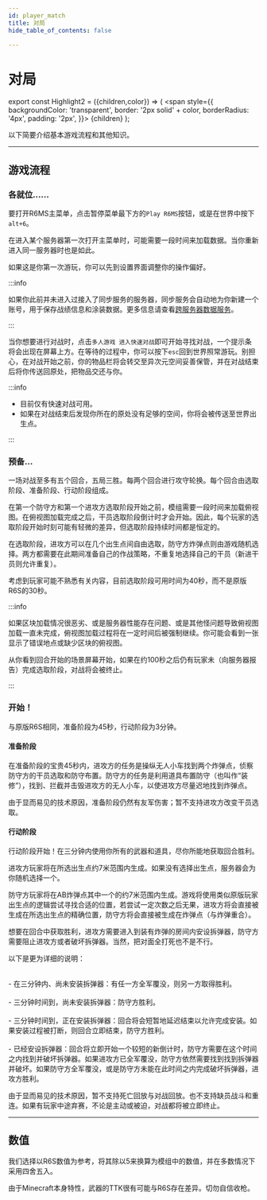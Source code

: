 ```yaml
---
id: player_match
title: 对局
hide_table_of_contents: false

---
```


# 对局

export const Highlight2 = ({children,color}) => (
  <span
    style={{
      backgroundColor: 'transparent',
      border: '2px solid' + color,
      borderRadius: '4px',
      padding: '2px',
    }}>
    {children}
</span>
);

以下简要介绍基本游戏流程和其他知识。

---

## 游戏流程

### 各就位......

要打开R6MS主菜单，点击暂停菜单最下方的`Play R6MS`按钮，或是在世界中按下`alt+6`。

在进入某个服务器第一次打开主菜单时，可能需要一段时间来加载数据。当你重新进入同一服务器时也是如此。

如果这是你第一次游玩，你可以先到设置界面调整你的操作偏好。

:::info

如果你此前并未进入过接入了同步服务的服务器，同步服务会自动地为你新建一个账号，用于保存战绩信息和涂装数据。更多信息请查看[跨服务器数据服务](cross_server)。

:::

当你想要进行对战时，点击`多人游戏 进入快速对战`即可开始寻找对战，一个提示条将会出现在屏幕上方。在等待的过程中，你可以按下`esc`回到世界照常游玩。别担心，在对战开始之前，你的物品栏将会转交至异次元空间妥善保管，并在对战结束后将你传送回原处，把物品交还与你。

:::info

- <Highlight2 color="#0963d8">目前仅有快速对战可用。</Highlight2>
- 如果在对战结束后发现你所在的原处没有足够的空间，你将会被传送至世界出生点。

:::

### 预备...

<Highlight2 color="#33b382">一场对战至多有五个回合，五局三胜。每两个回合进行攻守轮换。每个回合由选取阶段、准备阶段、行动阶段组成。</Highlight2><p></p>

在第一个防守方和第一个进攻方选取阶段开始之前，模组需要一段时间来加载俯视图。在俯视图加载完成之后，干员选取阶段倒计时才会开始。因此，每个玩家的选取阶段开始时刻可能有轻微的差异，但选取阶段持续时间都是恒定的。

<Highlight2 color="#33b382">在选取阶段，进攻方可以在几个出生点间自由选取，防守方炸弹点则由游戏随机选择。两方都需要在此期间准备自己的作战策略，不重复地选择自己的干员（新进干员则允许重复）。</Highlight2><p></p>

<Highlight2 color="#0963d8">考虑到玩家可能不熟悉有关内容，目前选取阶段可用时间为40秒，而不是原版R6S的30秒。</Highlight2><p></p>

:::info

如果区块加载情况很恶劣、或是服务器性能存在问题、或是其他怪问题导致俯视图加载一直未完成，俯视图加载过程将在一定时间后被强制继续。你可能会看到一张显示了错误地点或缺少区块的俯视图。

从你看到回合开始的场景屏幕开始，如果在约100秒之后仍有玩家未（向服务器报告）完成选取阶段，对战将会被终止。

:::

### 开始！

与原版R6S相同，准备阶段为45秒，行动阶段为3分钟。

#### 准备阶段

<Highlight2 color="#33b382">在准备阶段的宝贵45秒内，进攻方的任务是操纵无人小车找到两个炸弹点，侦察防守方的干员选取和防守布置。防守方的任务是利用道具布置防守（也叫作“装修”），找到、拦截并击毁进攻方的无人小车，以使进攻方尽量迟地找到炸弹点。</Highlight2><p></p>

<Highlight2 color="#0963d8">由于显而易见的技术原因，准备阶段仍然有友军伤害；暂不支持进攻方改变干员选取。</Highlight2><p></p>

#### 行动阶段

<Highlight2 color="#33b382">行动阶段开始！在三分钟内使用你所有的武器和道具，尽你所能地获取回合胜利。</Highlight2><p></p>

进攻方玩家将在所选出生点约7米范围内生成。如果没有选择出生点，服务器会为你随机选择一个。

防守方玩家将在AB炸弹点其中一个的约7米范围内生成。游戏将使用类似原版玩家出生点的逻辑尝试寻找合适的位置，若尝试一定次数之后无果，进攻方将会直接被生成在所选出生点的精确位置，防守方将会直接被生成在炸弹点（与炸弹重合）。

<Highlight2 color="#33b382">想要在回合中获取胜利，进攻方需要进入到装有炸弹的房间内安设拆弹器，防守方需要阻止进攻方或者破坏拆弹器。当然，把对面全打死也不是不行。</Highlight2><p></p>

<Highlight2 color="#33b382">以下是更为详细的说明：</Highlight2><br></br>

<Highlight2 color="#33b382">-  在三分钟内、尚未安装拆弹器：有任一方全军覆没，则另一方取得胜利。</Highlight2><br></br>
<Highlight2 color="#33b382">-  三分钟时间到，尚未安装拆弹器：防守方胜利。</Highlight2><br></br>
<Highlight2 color="#33b382">-  三分钟时间到，正在安装拆弹器：回合将会短暂地延迟结束以允许完成安装。如果安装过程被打断，则回合立即结束，防守方胜利。</Highlight2><br></br>
<Highlight2 color="#33b382">-  已经安设拆弹器：回合将立即开始一个较短的新倒计时，防守方需要在这个时间之内找到并破坏拆弹器。如果进攻方已全军覆没，防守方依然需要找到找到拆弹器并破坏。如果防守方全军覆没，或是防守方未能在此时间之内完成破坏拆弹器，进攻方胜利。</Highlight2><p></p>

<Highlight2 color="#0963d8">由于显而易见的技术原因，暂不支持死亡回放与对战回放。也不支持缺员战斗和重连。如果有玩家中途弃赛，不论是主动或被迫，对战都将被立即终止。</Highlight2><p></p>

---

## 数值

我们选择以R6S数值为参考，将其除以5来换算为模组中的数值，并在多数情况下采用四舍五入。

<Highlight2 color="#0963d8">由于Minecraft本身特性，武器的TTK很有可能与R6S存在差异。切勿自信收枪。</Highlight2><p></p>
